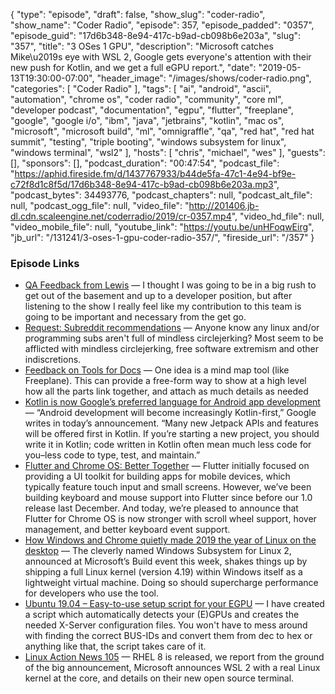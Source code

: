 {
  "type": "episode",
  "draft": false,
  "show_slug": "coder-radio",
  "show_name": "Coder Radio",
  "episode": 357,
  "episode_padded": "0357",
  "episode_guid": "17d6b348-8e94-417c-b9ad-cb098b6e203a",
  "slug": "357",
  "title": "3 OSes 1 GPU",
  "description": "Microsoft catches Mike\u2019s eye with WSL 2, Google gets everyone's attention with their new push for Kotlin, and we get a full eGPU report.",
  "date": "2019-05-13T19:30:00-07:00",
  "header_image": "/images/shows/coder-radio.png",
  "categories": [
    "Coder Radio"
  ],
  "tags": [
    "ai",
    "android",
    "ascii",
    "automation",
    "chrome os",
    "coder radio",
    "community",
    "core ml",
    "developer podcast",
    "documentation",
    "egpu",
    "flutter",
    "freeplane",
    "google",
    "google i/o",
    "ibm",
    "java",
    "jetbrains",
    "kotlin",
    "mac os",
    "microsoft",
    "microsoft build",
    "ml",
    "omnigraffle",
    "qa",
    "red hat",
    "red hat summit",
    "testing",
    "triple booting",
    "windows subsystem for linux",
    "windows terminal",
    "wsl2"
  ],
  "hosts": [
    "chris",
    "michael",
    "wes"
  ],
  "guests": [],
  "sponsors": [],
  "podcast_duration": "00:47:54",
  "podcast_file": "https://aphid.fireside.fm/d/1437767933/b44de5fa-47c1-4e94-bf9e-c72f8d1c8f5d/17d6b348-8e94-417c-b9ad-cb098b6e203a.mp3",
  "podcast_bytes": 34493776,
  "podcast_chapters": null,
  "podcast_alt_file": null,
  "podcast_ogg_file": null,
  "video_file": "http://201406.jb-dl.cdn.scaleengine.net/coderradio/2019/cr-0357.mp4",
  "video_hd_file": null,
  "video_mobile_file": null,
  "youtube_link": "https://youtu.be/unHFoqwEirg",
  "jb_url": "/131241/3-oses-1-gpu-coder-radio-357/",
  "fireside_url": "/357"
}


### Episode Links

  * [QA Feedback from Lewis](https://pastebin.com/apwXZNCs "QA Feedback from Lewis") — I thought I was going to be in a big rush to get out of the basement and up to a developer position, but after listening to the show I really feel like my contribution to this team is going to be important and necessary from the get go.
  * [Request: Subreddit recommendations](https://www.reddit.com/r/CoderRadio/comments/bmsqal/request_subreddit_recommendations/ "Request: Subreddit recommendations") — Anyone know any linux and/or programming subs aren't full of mindless circlejerking? Most seem to be afflicted with mindless circlejerking, free software extremism and other indiscretions.
  * [Feedback on Tools for Docs](https://pastebin.com/DpJZPRXx "Feedback on Tools for Docs") — One idea is a mind map tool (like Freeplane). This can provide a free-form way to show at a high level how all the parts link together, and attach as much details as needed 
  * [Kotlin is now Google’s preferred language for Android app development](https://techcrunch.com/2019/05/07/kotlin-is-now-googles-preferred-language-for-android-app-development/ "Kotlin is now Google’s preferred language for Android app development") — “Android development will become increasingly Kotlin-first,” Google writes in today’s announcement. “Many new Jetpack APIs and features will be offered first in Kotlin. If you’re starting a new project, you should write it in Kotlin; code written in Kotlin often mean much less code for you–less code to type, test, and maintain.”
  * [Flutter and Chrome OS: Better Together](https://developers.googleblog.com/2019/05/flutter-and-chrome-os-better-together.html "Flutter and Chrome OS: Better Together") — Flutter initially focused on providing a UI toolkit for building apps for mobile devices, which typically feature touch input and small screens. However, we’ve been building keyboard and mouse support into Flutter since before our 1.0 release last December. And today, we’re pleased to announce that Flutter for Chrome OS is now stronger with scroll wheel support, hover management, and better keyboard event support.
  * [How Windows and Chrome quietly made 2019 the year of Linux on the desktop](https://www.pcworld.com/article/3394680/how-windows-and-chrome-quietly-made-2019-the-year-of-linux-on-the-desktop.html "How Windows and Chrome quietly made 2019 the year of Linux on the desktop") — The cleverly named Windows Subsystem for Linux 2, announced at Microsoft’s Build event this week, shakes things up by shipping a full Linux kernel (version 4.19) within Windows itself as a lightweight virtual machine. Doing so should supercharge performance for developers who use the tool.
  * [Ubuntu 19.04 – Easy-to-use setup script for your EGPU](https://egpu.io/forums/thunderbolt-linux-setup/ubuntu-19-04-easy-to-use-setup-script-for-your-egpu/ "Ubuntu 19.04 – Easy-to-use setup script for your EGPU") — I have created a script which automatically detects your (E)GPUs and creates the needed X-Server configuration files. You won't have to mess around with finding the correct BUS-IDs and convert them from dec to hex or anything like that, the script takes care of it.
  * [Linux Action News 105](https://linuxactionnews.com/105 "Linux Action News 105") — RHEL 8 is released, we report from the ground of the big announcement, Microsoft announces WSL 2 with a real Linux kernel at the core, and details on their new open source terminal.


